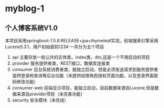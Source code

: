 # myblog-1
## 个人博客系统V1.0
本项目采用springboot-1.5.8.RELEASE+jpa+thymeleaf实现，前端搜索引擎采用Lucene5.3.1，用户初始密码1234
一共分为五个项目
1. api
  主要存放一些公共的实体类，index类，dto,这是一个不用启动的项目
2. provider
  服务提供者类，REST接口，数据库连接类
3. consumer
  后台系统消费者类，能独立启动，但是必须发送请求到服务提供者提供登录和查询等后台功能（未提供权限角色授权页面功能，以及登录界面密码修改功能）
4. consumer-web
  前端显示项目，能独立启动，目前数据来源自Lucene,但是数据来源自provider项目（未完善功能）
5. security
  安全模块（未完成）
